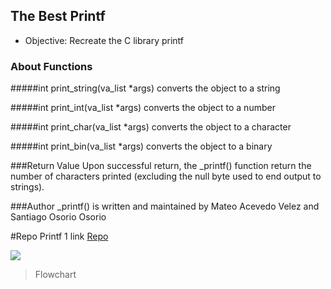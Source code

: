 ## The Best Printf
- Objective: Recreate the C library printf


### About Functions

#####int print_string(va_list *args)
converts the object to a string


#####int print_int(va_list *args)
converts the object to a number


#####int print_char(va_list *args)
converts the object to a character


#####int print_bin(va_list *args)
converts the object to a binary


###Return Value
Upon successful return, the _printf() function return the number of characters printed (excluding the null byte used to end output to strings).


###Author
_printf() is written and maintained by Mateo Acevedo Velez and Santiago Osorio Osorio


#Repo Printf 1 link [Repo ](https://github.com/TEOACEVEDO/printf)




![](https://drive.google.com/file/d/1u1ZF8jBWqu3d45bSSm5xqfu1sPIYCFXX/view)

> Flowchart
